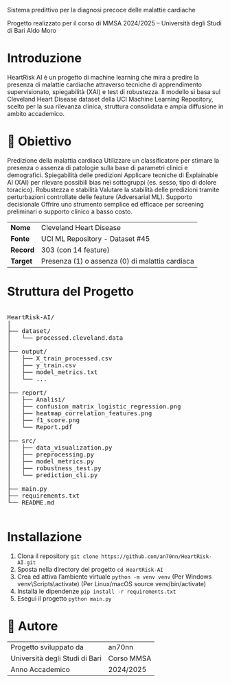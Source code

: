 Sistema predittivo per la diagnosi precoce delle malattie cardiache 

Progetto realizzato per il corso di MMSA 2024/2025 – Università degli Studi di Bari Aldo Moro

# Introduzione
HeartRisk AI è un progetto di machine learning che mira a predire la presenza di malattie cardiache attraverso tecniche di apprendimento supervisionato, spiegabilità (XAI) e test di robustezza.
Il modello si basa sul Cleveland Heart Disease dataset della UCI Machine Learning Repository, scelto per la sua rilevanza clinica, struttura consolidata e ampia diffusione in ambito accademico.

# 🎯 Obiettivo
Predizione della malattia cardiaca
    Utilizzare un classificatore per stimare la presenza o assenza di patologie sulla base di parametri clinici e demografici.
    Spiegabilità delle predizioni
    Applicare tecniche di Explainable AI (XAI) per rilevare possibili bias nei sottogruppi (es. sesso, tipo di dolore toracico).
    Robustezza e stabilità
    Valutare la stabilità delle predizioni tramite perturbazioni controllate delle feature (Adversarial ML).
    Supporto decisionale
    Offrire uno strumento semplice ed efficace per screening preliminari o supporto clinico a basso costo.

|  |  |
|----------|--------|
| **Nome** | Cleveland Heart Disease |
| **Fonte** | UCI ML Repository - Dataset #45 |
| **Record** | 303 (con 14 feature) |
| **Target** | Presenza (1) o assenza (0) di malattia cardiaca |

# Struttura del Progetto
<pre> 
HeartRisk-AI/
│
├── dataset/
│   └── processed.cleveland.data
│
├── output/
│   ├── X_train_processed.csv
│   ├── y_train.csv
│   ├── model_metrics.txt
│   └── ...
│
├── report/
│   ├── Analisi/
│   ├── confusion_matrix_logistic_regression.png
│   ├── heatmap_correlation_features.png
│   ├── f1_score.png
│   └── Report.pdf
│
├── src/
│   ├── data_visualization.py
│   ├── preprocessing.py
│   ├── model_metrics.py
│   ├── robustness_test.py
│   └── prediction_cli.py
│
├── main.py
├── requirements.txt
└── README.md
 </pre>

# Installazione
1. Clona il repository
`git clone https://github.com/an70nn/HeartRisk-AI.git`
2. Sposta nella directory del progetto
`cd HeartRisk-AI`
3. Crea ed attiva l’ambiente virtuale
`python -m venv venv`
(Per Windows  venv\Scripts\activate)
(Per Linux/macOS  source venv/bin/activate)
4. Installa le dipendenze
`pip install -r requirements.txt`
5. Esegui il progetto
`python main.py`

# 📌 Autore
|  |  |
|----------|--------|
|Progetto sviluppato da | an70nn |
|Università degli Studi di Bari | Corso MMSA |
|Anno Accademico | 2024/2025 |
